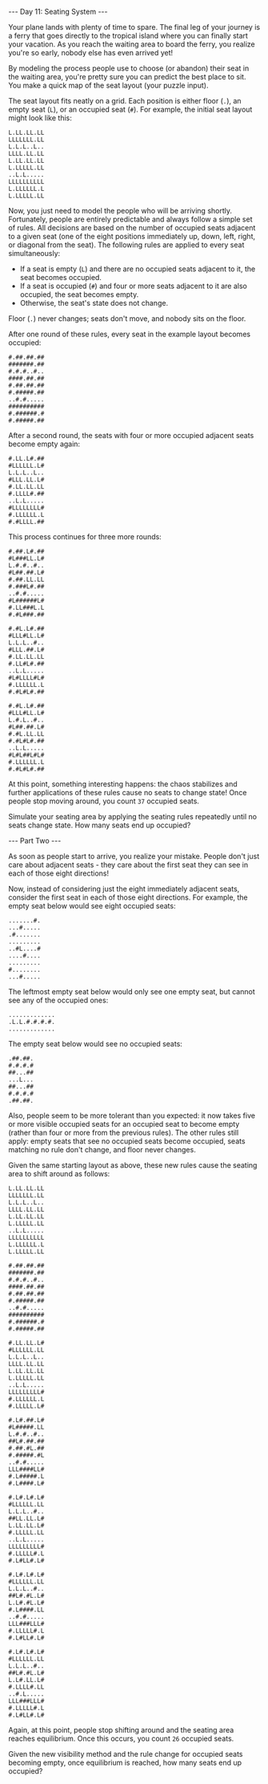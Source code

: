 --- Day 11: Seating System ---

Your plane lands with plenty of time to spare. The final leg of your journey is a ferry that goes directly to the tropical island where you can finally start your vacation. As you reach the waiting area to board the ferry, you realize you're so early, nobody else has even arrived yet!

By modeling the process people use to choose (or abandon) their seat in the waiting area, you're pretty sure you can predict the best place to sit. You make a quick map of the seat layout (your puzzle input).

The seat layout fits neatly on a grid. Each position is either floor (`.`), an empty seat (`L`), or an occupied seat (`#`). For example, the initial seat layout might look like this:

	L.LL.LL.LL
	LLLLLLL.LL
	L.L.L..L..
	LLLL.LL.LL
	L.LL.LL.LL
	L.LLLLL.LL
	..L.L.....
	LLLLLLLLLL
	L.LLLLLL.L
	L.LLLLL.LL

Now, you just need to model the people who will be arriving shortly. Fortunately, people are entirely predictable and always follow a simple set of rules. All decisions are based on the number of occupied seats adjacent to a given seat (one of the eight positions immediately up, down, left, right, or diagonal from the seat). The following rules are applied to every seat simultaneously:

- If a seat is empty (`L`) and there are no occupied seats adjacent to it, the seat becomes occupied.
- If a seat is occupied (`#`) and four or more seats adjacent to it are also occupied, the seat becomes empty.
- Otherwise, the seat's state does not change.

Floor (`.`) never changes; seats don't move, and nobody sits on the floor.

After one round of these rules, every seat in the example layout becomes occupied:

	#.##.##.##
	#######.##
	#.#.#..#..
	####.##.##
	#.##.##.##
	#.#####.##
	..#.#.....
	##########
	#.######.#
	#.#####.##

After a second round, the seats with four or more occupied adjacent seats become empty again:

	#.LL.L#.##
	#LLLLLL.L#
	L.L.L..L..
	#LLL.LL.L#
	#.LL.LL.LL
	#.LLLL#.##
	..L.L.....
	#LLLLLLLL#
	#.LLLLLL.L
	#.#LLLL.##

This process continues for three more rounds:

	#.##.L#.##
	#L###LL.L#
	L.#.#..#..
	#L##.##.L#
	#.##.LL.LL
	#.###L#.##
	..#.#.....
	#L######L#
	#.LL###L.L
	#.#L###.##

	#.#L.L#.##
	#LLL#LL.L#
	L.L.L..#..
	#LLL.##.L#
	#.LL.LL.LL
	#.LL#L#.##
	..L.L.....
	#L#LLLL#L#
	#.LLLLLL.L
	#.#L#L#.##

	#.#L.L#.##
	#LLL#LL.L#
	L.#.L..#..
	#L##.##.L#
	#.#L.LL.LL
	#.#L#L#.##
	..L.L.....
	#L#L##L#L#
	#.LLLLLL.L
	#.#L#L#.##

At this point, something interesting happens: the chaos stabilizes and further applications of these rules cause no seats to change state! Once people stop moving around, you count `37` occupied seats.

Simulate your seating area by applying the seating rules repeatedly until no seats change state. How many seats end up occupied?

--- Part Two ---

As soon as people start to arrive, you realize your mistake. People don't just care about adjacent seats - they care about the first seat they can see in each of those eight directions!

Now, instead of considering just the eight immediately adjacent seats, consider the first seat in each of those eight directions. For example, the empty seat below would see eight occupied seats:

	.......#.
	...#.....
	.#.......
	.........
	..#L....#
	....#....
	.........
	#........
	...#.....

The leftmost empty seat below would only see one empty seat, but cannot see any of the occupied ones:

	.............
	.L.L.#.#.#.#.
	.............

The empty seat below would see no occupied seats:

	.##.##.
	#.#.#.#
	##...##
	...L...
	##...##
	#.#.#.#
	.##.##.

Also, people seem to be more tolerant than you expected: it now takes five or more visible occupied seats for an occupied seat to become empty (rather than four or more from the previous rules). The other rules still apply: empty seats that see no occupied seats become occupied, seats matching no rule don't change, and floor never changes.

Given the same starting layout as above, these new rules cause the seating area to shift around as follows:

	L.LL.LL.LL
	LLLLLLL.LL
	L.L.L..L..
	LLLL.LL.LL
	L.LL.LL.LL
	L.LLLLL.LL
	..L.L.....
	LLLLLLLLLL
	L.LLLLLL.L
	L.LLLLL.LL

	#.##.##.##
	#######.##
	#.#.#..#..
	####.##.##
	#.##.##.##
	#.#####.##
	..#.#.....
	##########
	#.######.#
	#.#####.##

	#.LL.LL.L#
	#LLLLLL.LL
	L.L.L..L..
	LLLL.LL.LL
	L.LL.LL.LL
	L.LLLLL.LL
	..L.L.....
	LLLLLLLLL#
	#.LLLLLL.L
	#.LLLLL.L#

	#.L#.##.L#
	#L#####.LL
	L.#.#..#..
	##L#.##.##
	#.##.#L.##
	#.#####.#L
	..#.#.....
	LLL####LL#
	#.L#####.L
	#.L####.L#

	#.L#.L#.L#
	#LLLLLL.LL
	L.L.L..#..
	##LL.LL.L#
	L.LL.LL.L#
	#.LLLLL.LL
	..L.L.....
	LLLLLLLLL#
	#.LLLLL#.L
	#.L#LL#.L#

	#.L#.L#.L#
	#LLLLLL.LL
	L.L.L..#..
	##L#.#L.L#
	L.L#.#L.L#
	#.L####.LL
	..#.#.....
	LLL###LLL#
	#.LLLLL#.L
	#.L#LL#.L#

	#.L#.L#.L#
	#LLLLLL.LL
	L.L.L..#..
	##L#.#L.L#
	L.L#.LL.L#
	#.LLLL#.LL
	..#.L.....
	LLL###LLL#
	#.LLLLL#.L
	#.L#LL#.L#

Again, at this point, people stop shifting around and the seating area reaches equilibrium. Once this occurs, you count `26` occupied seats.

Given the new visibility method and the rule change for occupied seats becoming empty, once equilibrium is reached, how many seats end up occupied?
